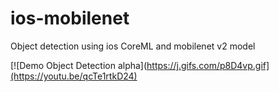 # ios-mobilenet
Object detection using ios CoreML and mobilenet v2 model


[![Demo Object Detection alpha](https://j.gifs.com/p8D4vp.gif](https://youtu.be/qcTe1rtkD24)


